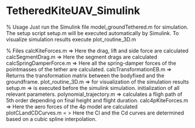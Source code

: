 # TetheredKiteUAV_Simulink

% Usage
Just run the Simulink file model_groundTethered.m for simulation. 
The setup script setup.m will be executed automatically by Simulink. 
To visualize simulation results execute plot_routine_3D.m

% Files
calcKiteForces.m => Here the drag, lift and side force are calculated 
calcSegmentDrag.m => Here the segment drags are calculated
calcSpringDamperForce.m => Here all the spring-damper forces of the pointmasses of the tether are calculated. 
calcTransformationEB.m => Returns the transformation matrix between the bodyfixed and the groundframe. 
plot_routine_3D.m => for visualization of the simulation results 
setup.m => is executed before the simulink simulation. initialization of all relevant parameters. 
polynomial_trajectory.m => calculates a fligh path of 5th order depending on final height and flight duration.
calc4pKiteForces.m => Here the aero forces of the 4p model are calculated
plotCLandCDCurves.m = > Here the Cl and the Cd curves are determined based on a cubic spline interpolation.